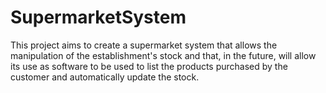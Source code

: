 # SupermarketSystem

This project aims to create a supermarket system that allows the manipulation of the establishment's stock and that, in the future, will allow its use as software to be used to list the products purchased by the customer and automatically update the stock.
